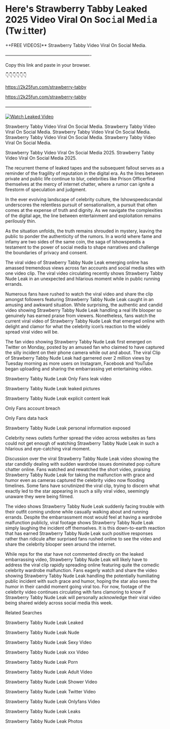 # Here's Strawberry Tabby Leaked 2025 Video Viral On Soc𝚒al Med𝚒a (Tw𝚒tter)

++FREE VIDEOS]** Strawberry Tabby Video Viral On Social Media.

———————————————————-

Copy this link and paste in your browser.

👇👇👇👇👇👇

https://2k25fun.com/strawberry-tabby

https://2k25fun.com/strawberry-tabby

———————————————————-

[![Watch Leaked Video](https://miro.medium.com/v2/resize:fit:828/format:webp/1*cilzJN44JGOrTw9NJCrNHA.gif "Watch Leaked Video")](https://2k25fun.com/strawberry-tabby)

Strawberry Tabby Video Viral On Social Media. Strawberry Tabby Video Viral On Social Media. Strawberry Tabby Video Viral On Social Media. Strawberry Tabby Video Viral On Social Media. Strawberry Tabby Video Viral On Social Media.

Strawberry Tabby Video Viral On Social Media 2025. Strawberry Tabby Video Viral On Social Media 2025.

The recurrent theme of leaked tapes and the subsequent fallout serves as a reminder of the fragility of reputation in the digital era. As the lines between private and public life continue to blur, celebrities like Prison Officerfind themselves at the mercy of internet chatter, where a rumor can ignite a firestorm of speculation and judgment.

In the ever evolving landscape of celebrity culture, the Ishowspeedscandal underscores the relentless pursuit of sensationalism, a pursuit that often comes at the expense of truth and dignity. As we navigate the complexities of the digital age, the line between entertainment and exploitation remains perilously thin.

As the situation unfolds, the truth remains shrouded in mystery, leaving the public to ponder the authenticity of the rumors. In a world where fame and infamy are two sides of the same coin, the saga of Ishowspeedis a testament to the power of social media to shape narratives and challenge the boundaries of privacy and consent.

The viral video of Strawberry Tabby Nude Leak emerging online has amassed tremendous views across fan accounts and social media sites with one video clip. The viral video circulating recently shows Strawberry Tabby Nude Leak in an unexpected and hilarious moment while in public running errands.

Numerous fans have rushed to watch the viral video and share the clip amongst followers featuring Strawberry Tabby Nude Leak caught in an amusing and awkward situation. While surprising, the authentic and candid video showing Strawberry Tabby Nude Leak handling a real life blooper so genuinely has earned praise from viewers. Nonetheless, fans watch the current viral video of Strawberry Tabby Nude Leak that emerged online with delight and clamor for what the celebrity icon’s reaction to the widely spread viral video will be.

The fan video showing Strawberry Tabby Nude Leak first emerged on Twitter on Monday, posted by an amused fan who claimed to have captured the silly incident on their phone camera while out and about. The viral Clip of Strawberry Tabby Nude Leak had garnered over 2 million views by Tuesday morning as more users on Instagram, Facebook and YouTube began uploading and sharing the embarrassing yet entertaining video.

Strawberry Tabby Nude Leak Only Fans leak video

Strawberry Tabby Nude Leak leaked pictures

Strawberry Tabby Nude Leak explicit content leak

Only Fans account breach

Only Fans data hack

Strawberry Tabby Nude Leak personal information exposed

Celebrity news outlets further spread the video across websites as fans could not get enough of watching Strawberry Tabby Nude Leak in such a hilarious and eye-catching viral moment.

Discussion over the viral Strawberry Tabby Nude Leak video showing the star candidly dealing with sudden wardrobe issues dominated pop culture chatter online. Fans watched and rewatched the short video, praising Strawberry Tabby Nude Leak for taking the malfunction with grace and humor even as cameras captured the celebrity video now flooding timelines. Some fans have scrutinized the viral clip, trying to discern what exactly led to the star appearing in such a silly viral video, seemingly unaware they were being filmed.

The video shows Strawberry Tabby Nude Leak suddenly facing trouble with their outfit coming undone while casually walking about and running errands. Despite the embarrassment most would feel at having a wardrobe malfunction publicly, viral footage shows Strawberry Tabby Nude Leak simply laughing the incident off themselves. It is this down-to-earth reaction that has earned Strawberry Tabby Nude Leak such positive responses rather than ridicule after surprised fans rushed online to see the video and share the celebrity blooper seen around the internet.

While reps for the star have not commented directly on the leaked embarrassing video, Strawberry Tabby Nude Leak will likely have to address the viral clip rapidly spreading online featuring quite the comedic celebrity wardrobe malfunction. Fans eagerly watch and share the video showing Strawberry Tabby Nude Leak handling the potentially humiliating public incident with such grace and humor, hoping the star also sees the humor in their candid moment going viral too. For now, footage of the celebrity video continues circulating with fans clamoring to know if Strawberry Tabby Nude Leak will personally acknowledge their viral video being shared widely across social media this week.

Related Searches

Strawberry Tabby Nude Leak Leaked

Strawberry Tabby Nude Leak Nude

Strawberry Tabby Nude Leak Sexy Video

Strawberry Tabby Nude Leak xxx Video

Strawberry Tabby Nude Leak Porn

Strawberry Tabby Nude Leak Adult Video

Strawberry Tabby Nude Leak Shower Video

Strawberry Tabby Nude Leak Twitter Video

Strawberry Tabby Nude Leak Onlyfans Video

Strawberry Tabby Nude Leak Leaks

Strawberry Tabby Nude Leak Photos